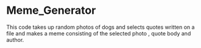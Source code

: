 # Meme_Generator
This code takes up random photos of dogs and selects quotes written on a file and makes a meme consisting of the selected photo , quote body and author.
